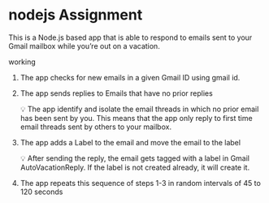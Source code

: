# nodejs Assignment


This is a Node.js based app that is able to respond to emails sent to your Gmail mailbox while you’re out on a vacation. 

working

1. The app checks for new emails in a given Gmail ID using gmail id.
    
    
2. The app sends replies to Emails that have no prior replies
    
    
    💡 The app identify and isolate the email threads in which no prior email has been sent by you. This means that the app only reply to first time email threads sent by others to your mailbox.
    
    
   
    
3. The app adds a Label to the email and move the email to the label
    
    💡 After sending the reply, the email gets tagged with a label in Gmail AutoVacationReply.  If the label is not created already, it will create it. 
    
4. The app repeats this sequence of steps 1-3 in random intervals of 45 to 120 seconds 
